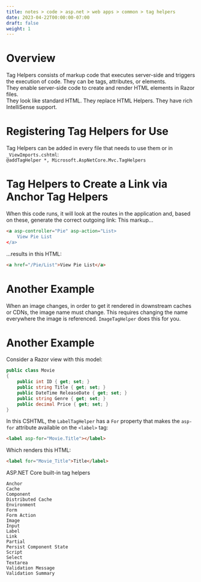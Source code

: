 ```yaml
---
title: notes > code > asp.net > web apps > common > tag helpers
date: 2023-04-22T00:00:00-07:00
draft: false
weight: 1
---
```


# Overview
Tag Helpers consists of markup code that executes server-side and triggers the execution of code. They can be tags, attributes, or elements.  
They enable server-side code to create and render HTML elements in Razor files.  
They look like standard HTML. They replace HTML Helpers. They have rich IntelliSense support.

# Registering Tag Helpers for Use
Tag Helpers can be added in every file that needs to use them or in `_ViewImports.cshtml`:  
`@addTagHelper *, Microsoft.AspNetCore.Mvc.TagHelpers`

# Tag Helpers to Create a Link via Anchor Tag Helpers
When this code runs, it will look at the routes in the application and, based on these, generate the correct outgoing link:
This markup…
```html
<a asp-controller="Pie" asp-action="List>
	View Pie List
</a>
```
…results in this HTML:
```html
<a href="/Pie/List">View Pie List</a>
```

# Another Example
When an image changes, in order to get it rendered in downstream caches or CDNs, the image name must change. This requires changing the name everywhere the image is referenced. `ImageTagHelper` does this for you.

# Another Example
Consider a Razor view with this model:
```cs
public class Movie
{
    public int ID { get; set; }
    public string Title { get; set; }
    public DateTime ReleaseDate { get; set; }
    public string Genre { get; set; }
    public decimal Price { get; set; }
}
```
In this CSHTML, the `LabelTagHelper` has a `For` property that makes the `asp-for` attribute available on the `<label>` tag:
```html
<label asp-for="Movie.Title"></label>
```

Which renders this HTML:
```html
<label for="Movie_Title">Title</label>
```

ASP.NET Core built-in tag helpers
```
Anchor
Cache
Component
Distributed Cache
Environment
Form
Form Action
Image
Input
Label
Link
Partial
Persist Component State
Script
Select
Textarea
Validation Message
Validation Summary
```
